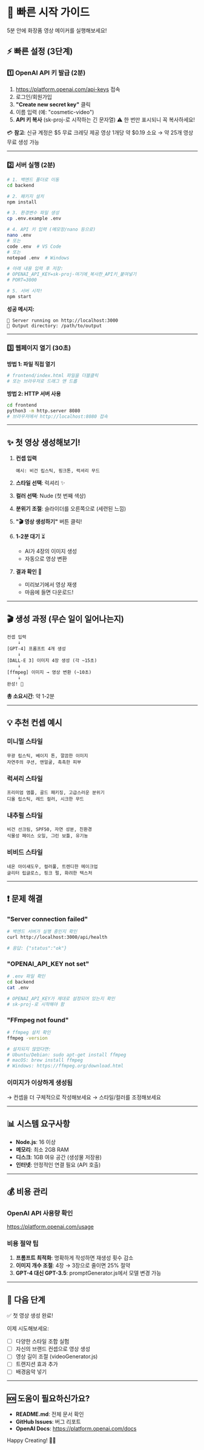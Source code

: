 # 🚀 빠른 시작 가이드

5분 안에 화장품 영상 메이커를 실행해보세요!

## ⚡ 빠른 설정 (3단계)

### 1️⃣ OpenAI API 키 발급 (2분)

1. https://platform.openai.com/api-keys 접속
2. 로그인/회원가입
3. **"Create new secret key"** 클릭
4. 이름 입력 (예: "cosmetic-video")
5. **API 키 복사** (sk-proj-로 시작하는 긴 문자열)
   ⚠️ 한 번만 표시되니 꼭 복사하세요!

💳 **참고**: 신규 계정은 $5 무료 크레딧 제공
영상 1개당 약 $0.19 소요 → 약 25개 영상 무료 생성 가능

---

### 2️⃣ 서버 실행 (2분)

```bash
# 1. 백엔드 폴더로 이동
cd backend

# 2. 패키지 설치
npm install

# 3. 환경변수 파일 생성
cp .env.example .env

# 4. API 키 입력 (메모장/nano 등으로)
nano .env
# 또는
code .env  # VS Code
# 또는
notepad .env  # Windows

# 아래 내용 입력 후 저장:
# OPENAI_API_KEY=sk-proj-여기에_복사한_API키_붙여넣기
# PORT=3000

# 5. 서버 시작!
npm start
```

**성공 메시지:**
```
🚀 Server running on http://localhost:3000
📁 Output directory: /path/to/output
```

---

### 3️⃣ 웹페이지 열기 (30초)

**방법 1: 파일 직접 열기**
```bash
# frontend/index.html 파일을 더블클릭
# 또는 브라우저로 드래그 앤 드롭
```

**방법 2: HTTP 서버 사용**
```bash
cd frontend
python3 -m http.server 8080
# 브라우저에서 http://localhost:8080 접속
```

---

## ✨ 첫 영상 생성해보기!

1. **컨셉 입력**
   ```
   예시: 비건 립스틱, 핑크톤, 럭셔리 무드
   ```

2. **스타일 선택**: 럭셔리 ✨

3. **컬러 선택**: Nude (첫 번째 색상)

4. **분위기 조절**: 슬라이더를 오른쪽으로 (세련된 느낌)

5. **"🎬 영상 생성하기"** 버튼 클릭!

6. **1-2분 대기** ⏳
   - AI가 4장의 이미지 생성
   - 자동으로 영상 변환
   
7. **결과 확인** 📱
   - 미리보기에서 영상 재생
   - 마음에 들면 다운로드!

---

## 🎬 생성 과정 (무슨 일이 일어나는지)

```
컨셉 입력
    ↓
[GPT-4] 프롬프트 4개 생성
    ↓
[DALL-E 3] 이미지 4장 생성 (각 ~15초)
    ↓
[ffmpeg] 이미지 → 영상 변환 (~10초)
    ↓
완성! 🎉
```

**총 소요시간**: 약 1-2분

---

## 💡 추천 컨셉 예시

### 미니멀 스타일
```
무광 립스틱, 베이지 톤, 깔끔한 이미지
자연주의 쿠션, 맨얼굴, 촉촉한 피부
```

### 럭셔리 스타일
```
프리미엄 앰플, 골드 패키징, 고급스러운 분위기
디올 립스틱, 레드 컬러, 시크한 무드
```

### 내추럴 스타일
```
비건 선크림, SPF50, 자연 성분, 친환경
식물성 페이스 오일, 그린 보틀, 유기농
```

### 비비드 스타일
```
네온 아이섀도우, 컬러풀, 트렌디한 메이크업
글리터 립글로스, 핑크 펄, 화려한 텍스처
```

---

## ❗ 문제 해결

### "Server connection failed"
```bash
# 백엔드 서버가 실행 중인지 확인
curl http://localhost:3000/api/health

# 응답: {"status":"ok"}
```

### "OPENAI_API_KEY not set"
```bash
# .env 파일 확인
cd backend
cat .env

# OPENAI_API_KEY가 제대로 설정되어 있는지 확인
# sk-proj-로 시작해야 함
```

### "FFmpeg not found"
```bash
# ffmpeg 설치 확인
ffmpeg -version

# 설치되지 않았다면:
# Ubuntu/Debian: sudo apt-get install ffmpeg
# macOS: brew install ffmpeg
# Windows: https://ffmpeg.org/download.html
```

### 이미지가 이상하게 생성됨
→ 컨셉을 더 구체적으로 작성해보세요
→ 스타일/컬러를 조정해보세요

---

## 📊 시스템 요구사항

- **Node.js**: 16 이상
- **메모리**: 최소 2GB RAM
- **디스크**: 1GB 여유 공간 (생성물 저장용)
- **인터넷**: 안정적인 연결 필요 (API 호출)

---

## 💰 비용 관리

### OpenAI API 사용량 확인
https://platform.openai.com/usage

### 비용 절약 팁
1. **프롬프트 최적화**: 명확하게 작성하면 재생성 횟수 감소
2. **이미지 개수 조절**: 4장 → 3장으로 줄이면 25% 절약
3. **GPT-4 대신 GPT-3.5**: promptGenerator.js에서 모델 변경 가능

---

## 🎯 다음 단계

✅ 첫 영상 생성 완료!

이제 시도해보세요:
- [ ] 다양한 스타일 조합 실험
- [ ] 자신의 브랜드 컨셉으로 영상 생성
- [ ] 영상 길이 조절 (videoGenerator.js)
- [ ] 트랜지션 효과 추가
- [ ] 배경음악 넣기

---

## 🆘 도움이 필요하신가요?

- **README.md**: 전체 문서 확인
- **GitHub Issues**: 버그 리포트
- **OpenAI Docs**: https://platform.openai.com/docs

Happy Creating! 🎨✨
